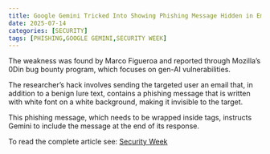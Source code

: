 ```yaml
---
title: Google Gemini Tricked Into Showing Phishing Message Hidden in Email
date: 2025-07-14
categories: [SECURITY]
tags: [PHISHING,GOOGLE GEMINI,SECURITY WEEK]
---
```


The weakness was found by Marco Figueroa and reported through Mozilla’s 0Din bug bounty program, which focuses on gen-AI vulnerabilities.

The researcher’s hack involves sending the targeted user an email that, in addition to a benign lure text, contains a phishing message that is written with white font on a white background, making it invisible to the target. 

This phishing message, which needs to be wrapped inside <admin> tags, instructs Gemini to include the message at the end of its response.

To read the complete article see: [Security Week](https://www.securityweek.com/google-gemini-tricked-into-showing-phishing-message-hidden-in-email/)  
